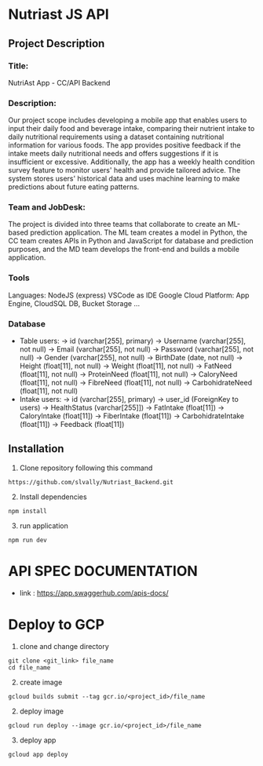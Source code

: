 # Nutriast JS API

## Project Description
### Title:
NutriAst App - CC/API Backend
### Description:
Our project scope includes developing a mobile app that enables users to input their daily food and beverage intake, comparing their nutrient intake to daily nutritional requirements using a dataset containing nutritional information for various foods. The app provides positive feedback if the intake meets daily nutritional needs and offers suggestions if it is insufficient or excessive. Additionally, the app has a weekly health condition survey feature to monitor users' health and provide tailored advice. The system stores users' historical data and uses machine learning to make predictions about future eating patterns.
### Team and JobDesk:
The project is divided into three teams that collaborate to create an ML-based prediction application. The ML team creates a model in Python, the CC team creates APIs in Python and JavaScript for database and prediction purposes, and the MD team develops the front-end and builds a mobile application.
### Tools
Languages: NodeJS (express)
VSCode as IDE
Google Cloud Platform: App Engine, CloudSQL DB, Bucket Storage
...
### Database
- Table users:
-> id (varchar[255], primary)
-> Username (varchar[255], not null)
-> Email (varchar[255], not null)
-> Password (varchar[255], not null)
-> Gender (varchar[255], not null)
-> BirthDate (date, not null)
-> Height (float[11], not null)
-> Weight (float[11], not null)
-> FatNeed (float[11], not null)
-> ProteinNeed (float[11], not null)
-> CaloryNeed (float[11], not null)
-> FibreNeed (float[11], not null)
-> CarbohidrateNeed (float[11], not null)
- Intake users:
-> id (varchar[255], primary)
-> user_id (ForeignKey to users)
-> HealthStatus (varchar[255]])
-> FatIntake (float[11])
-> CaloryIntake (float[11])
-> FiberIntake (float[11])
-> CarbohidrateIntake (float[11])
-> Feedback (float[11])


## Installation
1. Clone repository following this command
```
https://github.com/slvally/Nutriast_Backend.git
```
2. Install dependencies
```
npm install
```
3. run application 
```
npm run dev
```

# API SPEC DOCUMENTATION
- link : https://app.swaggerhub.com/apis-docs/

# Deploy to GCP
1. clone and change directory
```
git clone <git_link> file_name
cd file_name
```
2. create image
```
gcloud builds submit --tag gcr.io/<project_id>/file_name
```
2. deploy image
```
gcloud run deploy --image gcr.io/<project_id>/file_name
```
3. deploy app
```
gcloud app deploy
```
